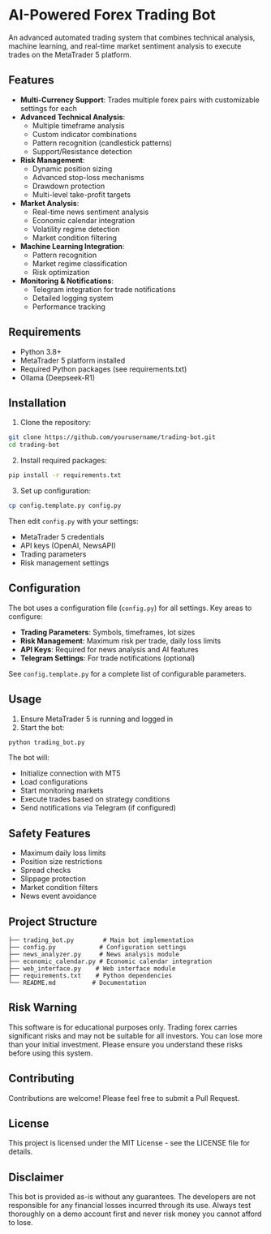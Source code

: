 # AI-Powered Forex Trading Bot

An advanced automated trading system that combines technical analysis, machine learning, and real-time market sentiment analysis to execute trades on the MetaTrader 5 platform.

## Features

- **Multi-Currency Support**: Trades multiple forex pairs with customizable settings for each
- **Advanced Technical Analysis**:
  - Multiple timeframe analysis
  - Custom indicator combinations
  - Pattern recognition (candlestick patterns)
  - Support/Resistance detection
- **Risk Management**:
  - Dynamic position sizing
  - Advanced stop-loss mechanisms
  - Drawdown protection
  - Multi-level take-profit targets
- **Market Analysis**:
  - Real-time news sentiment analysis
  - Economic calendar integration
  - Volatility regime detection
  - Market condition filtering
- **Machine Learning Integration**:
  - Pattern recognition
  - Market regime classification
  - Risk optimization
- **Monitoring & Notifications**:
  - Telegram integration for trade notifications
  - Detailed logging system
  - Performance tracking

## Requirements

- Python 3.8+
- MetaTrader 5 platform installed
- Required Python packages (see requirements.txt)
- Ollama (Deepseek-R1)
## Installation

1. Clone the repository:
```bash
git clone https://github.com/yourusername/trading-bot.git
cd trading-bot
```

2. Install required packages:
```bash
pip install -r requirements.txt
```

3. Set up configuration:
```bash
cp config.template.py config.py
```
Then edit `config.py` with your settings:
- MetaTrader 5 credentials
- API keys (OpenAI, NewsAPI)
- Trading parameters
- Risk management settings

## Configuration

The bot uses a configuration file (`config.py`) for all settings. Key areas to configure:

- **Trading Parameters**: Symbols, timeframes, lot sizes
- **Risk Management**: Maximum risk per trade, daily loss limits
- **API Keys**: Required for news analysis and AI features
- **Telegram Settings**: For trade notifications (optional)

See `config.template.py` for a complete list of configurable parameters.

## Usage

1. Ensure MetaTrader 5 is running and logged in
2. Start the bot:
```bash
python trading_bot.py
```

The bot will:
- Initialize connection with MT5
- Load configurations
- Start monitoring markets
- Execute trades based on strategy conditions
- Send notifications via Telegram (if configured)

## Safety Features

- Maximum daily loss limits
- Position size restrictions
- Spread checks
- Slippage protection
- Market condition filters
- News event avoidance

## Project Structure

```
├── trading_bot.py        # Main bot implementation
├── config.py            # Configuration settings
├── news_analyzer.py     # News analysis module
├── economic_calendar.py # Economic calendar integration
├── web_interface.py    # Web interface module
├── requirements.txt    # Python dependencies
└── README.md          # Documentation
```

## Risk Warning

This software is for educational purposes only. Trading forex carries significant risks and may not be suitable for all investors. You can lose more than your initial investment. Please ensure you understand these risks before using this system.

## Contributing

Contributions are welcome! Please feel free to submit a Pull Request.

## License

This project is licensed under the MIT License - see the LICENSE file for details.

## Disclaimer

This bot is provided as-is without any guarantees. The developers are not responsible for any financial losses incurred through its use. Always test thoroughly on a demo account first and never risk money you cannot afford to lose.
